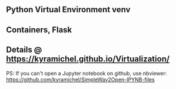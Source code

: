 ## Python Virtual Environment venv
## Containers, Flask

## Details @ https://kyramichel.github.io/Virtualization/





PS: If you can't open a Jupyter notebook on github, use nbviewer:
https://github.com/kyramichel/SimpleWay2Open-IPYNB-files

